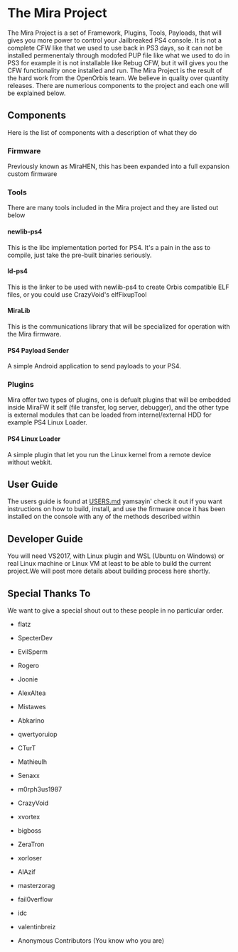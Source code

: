 # The Mira Project

The Mira Project is a set of Framework, Plugins, Tools, Payloads, that will gives you more power to control your Jailbreaked PS4 console.
It is not a complete CFW like that we used to use back in PS3 days, so it can not be installed permenentaly through modofed PUP file like what we used to do in PS3 for example it is not installable like Rebug CFW, but it will gives you the CFW functionality once installed and run.
The Mira Project is the result of the hard work from the OpenOrbis team. We believe in quality over quantity releases. There are numerious components to the project and each one will be explained below.

## Components

Here is the list of components with a description of what they do

### Firmware

Previously known as MiraHEN, this has been expanded into a full expansion custom firmware

### Tools

There are many tools included in the Mira project and they are listed out below

#### newlib-ps4

This is the libc implementation ported for PS4. It's a pain in the ass to compile, just take the pre-built binaries seriously.

#### ld-ps4

This is the linker to be used with newlib-ps4 to create Orbis compatible ELF files, or you could use CrazyVoid's elfFixupTool

#### MiraLib

This is the communications library that will be specialized for operation with the Mira firmware.

#### PS4 Payload Sender

A simple Android application to send payloads to your PS4.

### Plugins

Mira offer two types of plugins, one is defualt plugins that will be embedded inside MiraFW it self (file transfer, log server, debugger), and the other type is external modules that can be loaded from internel/external HDD for example PS4 Linux Loader.

#### PS4 Linux Loader

A simple plugin that let you run the Linux kernel from a remote device without webkit.

## User Guide

The users guide is found at [USERS.md](https://github.com/OpenOrbis/mira-project/blob/master/USERS.md) yamsayin' check it out if you want instructions on how to build, install, and use the firmware once it has been installed on the console with any of the methods described within

## Developer Guide
You will need VS2017, with Linux plugin and WSL (Ubuntu on Windows) or real Linux machine or Linux VM at least to be able to build the current project.We will post more details about building process here shortly.

## Special Thanks To

We want to give a special shout out to these people in no particular order.

* flatz

* SpecterDev

* EvilSperm

* Rogero

* Joonie

* AlexAltea

* Mistawes

* Abkarino

* qwertyoruiop

* CTurT

* Mathieulh

* Senaxx

* m0rph3us1987

* CrazyVoid

* xvortex

* bigboss

* ZeraTron

* xorloser

* AlAzif

* masterzorag

* fail0verflow

* idc

* valentinbreiz

* Anonymous Contributors (You know who you are)
